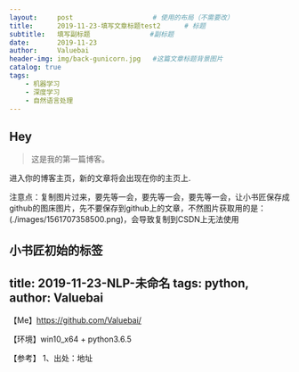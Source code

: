```yaml
---
layout:     post					# 使用的布局（不需要改）
title:      2019-11-23-填写文章标题test2		# 标题
subtitle:   填写副标题    			#副标题
date:       2019-11-23
author:     Valuebai
header-img: img/back-gunicorn.jpg 	#这篇文章标题背景图片
catalog: true
tags:
    - 机器学习
    - 深度学习
    - 自然语言处理
---
```





## Hey
>这是我的第一篇博客。

进入你的博客主页，新的文章将会出现在你的主页上.


注意点：复制图片过来，要先等一会，要先等一会，要先等一会，让小书匠保存成github的图床图片，先不要保存到github上的文章，不然图片获取用的是：(./images/1561707358500.png)，会导致复制到CSDN上无法使用

小书匠初始的标签
---
title: 2019-11-23-NLP-未命名 
tags: python,
author:  Valuebai
---


【Me】https://github.com/Valuebai/

【环境】win10_x64 + python3.6.5

【参考】
1、出处：地址